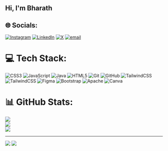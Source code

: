 ## Hi, I'm Bharath


## 🌐 Socials:
[![Instagram](https://img.shields.io/badge/Instagram-%23E4405F.svg?logo=Instagram&logoColor=white)](https://instagram.com/know_me_rio) [![LinkedIn](https://img.shields.io/badge/LinkedIn-%230077B5.svg?logo=linkedin&logoColor=white)](https://linkedin.com/in/bharathwajk) [![X](https://img.shields.io/badge/X-black.svg?logo=X&logoColor=white)](https://x.com/BharathWaj42113) [![email](https://img.shields.io/badge/Email-D14836?logo=gmail&logoColor=white)](mailto:bharathwaj6366@gmail.com) 

# 💻 Tech Stack:
![CSS3](https://img.shields.io/badge/css3-%231572B6.svg?style=for-the-badge&logo=css3&logoColor=white) ![JavaScript](https://img.shields.io/badge/javascript-%23323330.svg?style=for-the-badge&logo=javascript&logoColor=%23F7DF1E) ![Java](https://img.shields.io/badge/java-%23ED8B00.svg?style=for-the-badge&logo=openjdk&logoColor=white) ![HTML5](https://img.shields.io/badge/html5-%23E34F26.svg?style=for-the-badge&logo=html5&logoColor=white) ![Git](https://img.shields.io/badge/git-%23F05033.svg?style=for-the-badge&logo=git&logoColor=white) ![GitHub](https://img.shields.io/badge/github-%23121011.svg?style=for-the-badge&logo=github&logoColor=white) ![TailwindCSS](https://img.shields.io/badge/tailwindcss-%2338B2AC.svg?style=for-the-badge&logo=tailwind-css&logoColor=white) ![TailwindCSS](https://img.shields.io/badge/tailwindcss-%2338B2AC.svg?style=for-the-badge&logo=tailwind-css&logoColor=white) ![Figma](https://img.shields.io/badge/figma-%23F24E1E.svg?style=for-the-badge&logo=figma&logoColor=white) ![Bootstrap](https://img.shields.io/badge/bootstrap-%238511FA.svg?style=for-the-badge&logo=bootstrap&logoColor=white) ![Apache](https://img.shields.io/badge/apache-%23D42029.svg?style=for-the-badge&logo=apache&logoColor=white) ![Canva](https://img.shields.io/badge/Canva-%2300C4CC.svg?style=for-the-badge&logo=Canva&logoColor=white)
# 📊 GitHub Stats:
![](https://github-readme-stats.vercel.app/api?username=BHARATHWAJK33&theme=radical&hide_border=false&include_all_commits=false&count_private=false)<br/>
![](https://nirzak-streak-stats.vercel.app/?user=BHARATHWAJK33&theme=radical&hide_border=false)<br/>
![](https://github-readme-stats.vercel.app/api/top-langs/?username=BHARATHWAJK33&theme=radical&hide_border=false&include_all_commits=false&count_private=false&layout=compact)

---
[![](https://visitcount.itsvg.in/api?id=BHARATHWAJK33&icon=0&color=0)](https://visitcount.itsvg.in)
![](https://komarev.com/ghpvc/?username=BHARATHWAJK33&color=blue&style=for-the-badge)

<!-- Proudly created with GPRM ( https://gprm.itsvg.in ) -->
